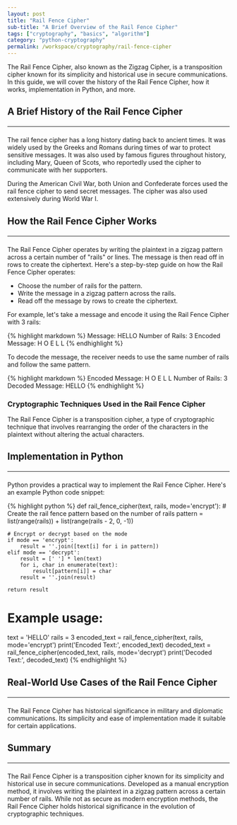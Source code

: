 ```yaml
---
layout: post
title: "Rail Fence Cipher"
sub-title: "A Brief Overview of the Rail Fence Cipher"
tags: ["cryptography", "basics", "algorithm"]
category: "python-cryptography"
permalink: /workspace/cryptography/rail-fence-cipher
---
```


The Rail Fence Cipher, also known as the Zigzag Cipher, is a transposition cipher known for its simplicity and historical use in secure communications. In this guide, we will cover the history of the Rail Fence Cipher, how it works, implementation in Python, and more.

## A Brief History of the Rail Fence Cipher <hr>

The rail fence cipher has a long history dating back to ancient times. It was widely used by the Greeks and Romans during times of war to protect sensitive messages. It was also used by famous figures throughout history, including Mary, Queen of Scots, who reportedly used the cipher to communicate with her supporters.

During the American Civil War, both Union and Confederate forces used the rail fence cipher to send secret messages. The cipher was also used extensively during World War I.

## How the Rail Fence Cipher Works <hr>

The Rail Fence Cipher operates by writing the plaintext in a zigzag pattern across a certain number of "rails" or lines. The message is then read off in rows to create the ciphertext. Here's a step-by-step guide on how the Rail Fence Cipher operates:

- Choose the number of rails for the pattern.
- Write the message in a zigzag pattern across the rails.
- Read off the message by rows to create the ciphertext.

For example, let's take a message and encode it using the Rail Fence Cipher with 3 rails:

{% highlight markdown %}
Message: HELLO
Number of Rails: 3
Encoded Message:
H   O
 E L
  L
{% endhighlight %}

To decode the message, the receiver needs to use the same number of rails and follow the same pattern.

{% highlight markdown %}
Encoded Message:
H   O
 E L
  L
Number of Rails: 3
Decoded Message: HELLO
{% endhighlight %}

### Cryptographic Techniques Used in the Rail Fence Cipher

The Rail Fence Cipher is a transposition cipher, a type of cryptographic technique that involves rearranging the order of the characters in the plaintext without altering the actual characters.

## Implementation in Python <hr>

Python provides a practical way to implement the Rail Fence Cipher. Here's an example Python code snippet:

{% highlight python %}
def rail_fence_cipher(text, rails, mode='encrypt'):
    # Create the rail fence pattern based on the number of rails
    pattern = list(range(rails)) + list(range(rails - 2, 0, -1))

    # Encrypt or decrypt based on the mode
    if mode == 'encrypt':
        result = ''.join([text[i] for i in pattern])
    elif mode == 'decrypt':
        result = [' '] * len(text)
        for i, char in enumerate(text):
            result[pattern[i]] = char
        result = ''.join(result)

    return result

# Example usage:
text = 'HELLO'
rails = 3
encoded_text = rail_fence_cipher(text, rails, mode='encrypt')
print('Encoded Text:', encoded_text)
decoded_text = rail_fence_cipher(encoded_text, rails, mode='decrypt')
print('Decoded Text:', decoded_text)
{% endhighlight %}

## Real-World Use Cases of the Rail Fence Cipher <hr>

The Rail Fence Cipher has historical significance in military and diplomatic communications. Its simplicity and ease of implementation made it suitable for certain applications.

## Summary <hr>

The Rail Fence Cipher is a transposition cipher known for its simplicity and historical use in secure communications. Developed as a manual encryption method, it involves writing the plaintext in a zigzag pattern across a certain number of rails. While not as secure as modern encryption methods, the Rail Fence Cipher holds historical significance in the evolution of cryptographic techniques.